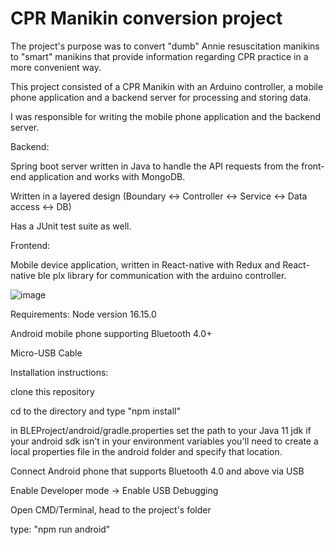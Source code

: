 # CPR Manikin conversion project

The project's purpose was to convert "dumb" Annie resuscitation manikins to "smart" manikins that provide information regarding CPR practice in a more convenient way.

This project consisted of a CPR Manikin with an Arduino controller, a mobile phone application and a backend server for processing and storing data.


I was responsible for writing the mobile phone application and the backend server.

Backend:

Spring boot server written in Java to handle the API requests from the front-end application and works with MongoDB.

Written in a layered design (Boundary <-> Controller <-> Service <-> Data access <-> DB)

Has a JUnit test suite as well.


Frontend:

Mobile device application, written in React-native with Redux and React-native ble plx library for communication with the arduino controller.

![image](https://user-images.githubusercontent.com/17098942/207594304-c7815a72-891b-45cc-9400-3aaa86ca7afe.png)



Requirements:
Node version 16.15.0

Android mobile phone supporting Bluetooth 4.0+

Micro-USB Cable


Installation instructions:

clone this repository

cd to the directory and type "npm install"

in BLEProject/android/gradle.properties set the path to your Java 11 jdk
if your android sdk isn't in your environment variables you'll need to create a local properties file in the android folder and specify that location.

Connect Android phone that supports Bluetooth 4.0 and above via USB

Enable Developer mode -> Enable USB Debugging

Open CMD/Terminal, head to the project's folder

type: "npm run android"
